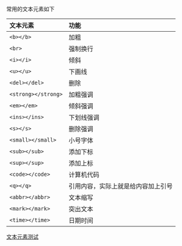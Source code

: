 
常用的文本元素如下

|   文本元素  | 功能 |
|:-----------|:-----|
| `<b></b>`  | 加粗 |
| `<br>`     | 强制换行 |
| `<i></i>`  | 倾斜  |
| `<u></u>`  | 下画线 |
| `<del></del>` | 删除 |
| `<strong></strong>` | 加粗强调 |
| `<em></em>` | 倾斜强调 |
| `<ins></ins>` | 下划线强调 |
| `<s></s>`  | 删除强调 |
| `<small></small>` | 小号字体 |
| `<sub></sub>` | 添加下标 |
| `<sup></sup>` | 添加上标 |
| `<code></code>` | 计算机代码 |
| `<q></q>`   | 引用内容，实际上就是给内容加上引号 |
| `<abbr></abbr>` | 文本缩写 |
| `<mark></mark>` | 突出文本 |
| `<time></time>` | 日期时间 |

[文本元素测试](t/03_text.html)
